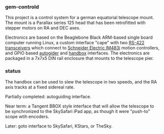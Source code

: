 ### gem-controld

This project is a control system for a german equatorial telescope mount.
The mount is a Parallax series 125 head that has been retrofitted
with stepper motors on RA and DEC axes.

Electronics are based on the Beaglebone Black ARM-based single board
computer running Linux, a custom interface "cape" with two
[RS-422 transceivers](http://www.ti.com/product/sn65hvd379) which connect to
[Schneider Electric IM483i](http://motion.schneider-electric.com/products/im483i_ie.html)
motion controllers, and GPIO based
[autogider](http://www.store.shoestringastronomy.com/guide_port_cables.pdf) and
[handbox](http://www.bbastrodesigns.com/handpad-assembly_notes.html) interfaces.
The electronics are packaged in a 7x7x5 DIN rail enclosure that mounts to
the telescope pier.

### status

The handbox can be used to slew the telescope in two speeds, and the RA axis
tracks at a fixed sidereal rate.

Partially completed: autoguiding interface.

Near term: a Tangent BBOX style interface that will allow
the telescope to be synchronized to the SkySafari iPad app, as though
it were "push-to" scope wtih encoders.

Later: goto interface to SkySafari, KStars, or TheSky.

